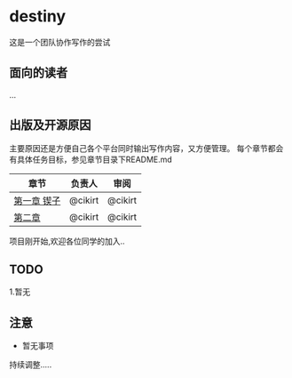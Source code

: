 # destiny

这是一个团队协作写作的尝试

面向的读者
--------------------
...

出版及开源原因
--------------------
主要原因还是方便自己各个平台同时输出写作内容，又方便管理。
每个章节都会有具体任务目标，参见章节目录下README.md


| 章节 | 负责人 | 审阅 |
| ------------ | ------------ | ------------ |
| [第一章 锲子](#) | @cikirt | @cikirt |
| [第二章 ](#) | @cikirt | @cikirt |


项目刚开始,欢迎各位同学的加入..


TODO
---------

 1.暂无



注意
-----------

 - 暂无事项

持续调整.....
